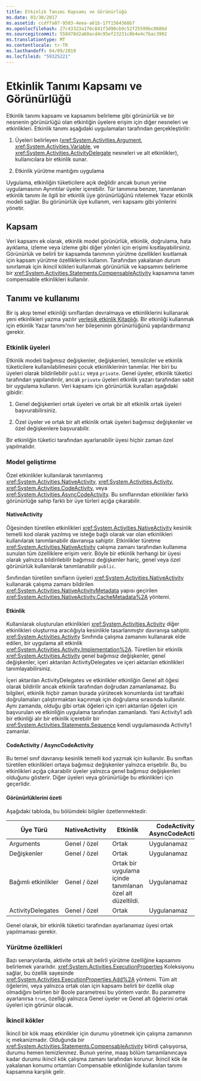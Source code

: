 ```yaml
---
title: Etkinlik Tanımı Kapsamı ve Görünürlüğü
ms.date: 03/30/2017
ms.assetid: ccdffa07-9503-4eea-a61b-17f1564368b7
ms.openlocfilehash: 27c43323a176c841f3d90cb9c52f25599bc0686d
ms.sourcegitcommit: 558d78d2a68acd4c95ef23231c8b4e4c7bac3902
ms.translationtype: MT
ms.contentlocale: tr-TR
ms.lasthandoff: 04/09/2019
ms.locfileid: "59325221"
---
```

# <a name="activity-definition-scoping-and-visibility"></a>Etkinlik Tanımı Kapsamı ve Görünürlüğü
Etkinlik tanımı kapsamı ve kapsamını belirleme gibi görünürlük ve bir nesnenin görünürlüğü olan etkinliğin üyelere erişim için diğer nesneleri ve etkinlikleri. Etkinlik tanımı aşağıdaki uygulamaları tarafından gerçekleştirilir:  
  
1. Üyeleri belirleyen (<xref:System.Activities.Argument>, <xref:System.Activities.Variable>, ve <xref:System.Activities.ActivityDelegate> nesneleri ve alt etkinlikler), kullanıcılara bir etkinlik sunar.  
  
2. Etkinlik yürütme mantığını uygulama  
  
 Uygulama, etkinliğin tüketicilere açık değildir ancak bunun yerine uygulamasının Ayrıntılar üyeler içerebilir.  Tür tanımına benzer, tanımlanan etkinlik tanımı ile ilgili bir etkinlik üye görünürlüğünü nitelemek Yazar etkinlik modeli sağlar.  Bu görünürlük üye kullanım, veri kapsamı gibi yönlerini yönetir.  
  
## <a name="scope"></a>Kapsam  
 Veri kapsamı ek olarak, etkinlik model görünürlük, etkinlik, doğrulama, hata ayıklama, izleme veya izleme gibi diğer yönleri için erişimi kısıtlayabilirsiniz. Görünürlük ve belirli bir kapsamda tanımının yürütme özellikleri kısıtlamak için kapsam yürütme özelliklerini kullanın. Tarafından yakalanan durum sınırlamak için ikincil kökleri kullanmak görünürlük ve kapsamını belirleme bir <xref:System.Activities.Statements.CompensableActivity> kapsamına tanım compensable etkinlikleri kullanılır.  
  
## <a name="definition-and-usage"></a>Tanımı ve kullanımı  
 Bir iş akışı temel etkinliği sınıflardan devralmaya ve etkinliklerini kullanarak yeni etkinlikleri yazma yazılır [yerleşik etkinlik Kitaplığı](net-framework-4-5-built-in-activity-library.md). Bir etkinliği kullanmak için etkinlik Yazar tanımı'nın her bileşeninin görünürlüğünü yapılandırmanız gerekir.  
  
### <a name="activity-members"></a>Etkinlik üyeleri  
 Etkinlik modeli bağımsız değişkenler, değişkenleri, temsilciler ve etkinlik tüketicilere kullanılabilmesini çocuk etkinliklerinin tanımlar. Her biri bu üyeleri olarak bildirilebilir `public` veya `private`. Genel üyeler, etkinlik tüketici tarafından yapılandırılır, ancak `private` üyeleri etkinlik yazarı tarafından sabit bir uygulama kullanın. Veri kapsamı için görünürlük kuralları aşağıdaki gibidir:  
  
1. Genel değişkenleri ortak üyeleri ve ortak bir alt etkinlik ortak üyeleri başvurabilirsiniz.  
  
2. Özel üyeler ve ortak bir alt etkinlik ortak üyeleri bağımsız değişkenler ve özel değişkenlere başvurabilir.  
  
 Bir etkinliğin tüketici tarafından ayarlanabilir üyesi hiçbir zaman özel yapılmalıdır.  
  
### <a name="authoring-models"></a>Model geliştirme  
 Özel etkinlikler kullanılarak tanımlanmış <xref:System.Activities.NativeActivity>, <xref:System.Activities.Activity>, <xref:System.Activities.CodeActivity>, veya <xref:System.Activities.AsyncCodeActivity>. Bu sınıflarından etkinlikler farklı görünürlüğe sahip farklı bir üye türleri açığa çıkarabilir.  
  
#### <a name="nativeactivity"></a>NativeActivity  
 Öğesinden türetilen etkinlikleri <xref:System.Activities.NativeActivity> kesinlik temelli kod olarak yazılmış ve isteğe bağlı olarak var olan etkinlikleri kullanılarak tanımlanabilir davranışa sahiptir. Etkinlikler türetme <xref:System.Activities.NativeActivity> çalışma zamanı tarafından kullanıma sunulan tüm özelliklere erişim verir. Böyle bir etkinlik herhangi bir üyesi olarak yalnızca bildirilebilir bağımsız değişkenler hariç, genel veya özel görünürlük kullanılarak tanımlanabilir `public`.  
  
 Sınıfından türetilen sınıfların üyeleri <xref:System.Activities.NativeActivity> kullanarak çalışma zamanı bildirilen <xref:System.Activities.NativeActivityMetadata> yapısı geçirilen <xref:System.Activities.NativeActivity.CacheMetadata%2A> yöntemi.  
  
#### <a name="activity"></a>Etkinlik  
 Kullanılarak oluşturulan etkinlikleri <xref:System.Activities.Activity> diğer etkinlikleri oluşturma aracılığıyla kesinlikle tasarlanmıştır davranışa sahiptir. <xref:System.Activities.Activity> Sınıfında çalışma zamanını kullanarak elde edilen, bir uygulama alt etkinlik <xref:System.Activities.Activity.Implementation%2A>. Türetilen bir etkinlik <xref:System.Activities.Activity> genel bağımsız değişkenler, genel değişkenler, içeri aktarılan ActivityDelegates ve içeri aktarılan etkinlikleri tanımlayabilirsiniz.  
  
 İçeri aktarılan ActivityDelegates ve etkinlikler etkinliğin Genel alt öğesi olarak bildirilir ancak etkinlik tarafından doğrudan zamanlanamaz. Bu bilgileri, etkinlik hiçbir zaman burada yürütecek konumlarda üst taraftaki doğrulamaları çalıştırmaktan kaçınmak için doğrulama sırasında kullanılır. Aynı zamanda, olduğu gibi ortak öğeleri için içeri aktarılan öğeleri için başvurulan ve etkinliğin uygulama tarafından zamanlandı. Yani Activity1 adlı bir etkinliği alır bir etkinlik içerebilir bir <xref:System.Activities.Statements.Sequence> kendi uygulamasında Activity1 zamanlar.  
  
#### <a name="codeactivity-asynccodeactivity"></a>CodeActivity / AsyncCodeActivity  
 Bu temel sınıf davranışı kesinlik temelli kod yazmak için kullanılır. Bu sınıftan türetilen etkinlikleri ortaya bağımsız değişkenler yalnızca erişebilir. Bu, bu etkinlikleri açığa çıkarabilir üyeler yalnızca genel bağımsız değişkenleri olduğunu gösterir. Diğer üyeleri veya görünürlüğe bu etkinlikleri için geçerlidir.  
  
#### <a name="summary-of-visibilities"></a>Görünürlüklerini özeti  
 Aşağıdaki tabloda, bu bölümdeki bilgiler özetlenmektedir.  
  
|Üye Türü|NativeActivity|Etkinlik|CodeActivity / AsyncCodeActivity|  
|-----------------|--------------------|--------------|--------------------------------------|  
|Arguments|Genel / özel|Ortak|Uygulanamaz|  
|Değişkenler|Genel / özel|Ortak|Uygulanamaz|  
|Bağımlı etkinlikler|Genel / özel|Ortak bir uygulama içinde tanımlanan özel alt düzeltildi.|Uygulanamaz|  
|ActivityDelegates|Genel / özel|Ortak|Uygulanamaz|  
  
 Genel olarak, bir etkinlik tüketici tarafından ayarlanamaz üyesi ortak yapılmaması gerekir.  
  
### <a name="execution-properties"></a>Yürütme özellikleri  
 Bazı senaryolarda, aktivite ortak alt belirli yürütme özelliğine kapsamını belirlemek yararlıdır. <xref:System.Activities.ExecutionProperties> Koleksiyonu sağlar, bu özellik sayesinde <xref:System.Activities.ExecutionProperties.Add%2A> yöntemi. Tüm alt öğelerini, veya yalnızca ortak olan için kapsamı belirli bir özellik olup olmadığını belirten bir Boole parametresi bu yöntem vardır. Bu parametre ayarlanırsa `true`, özelliği yalnızca Genel üyeler ve Genel alt öğelerini ortak üyeleri için görünür olacak.  
  
### <a name="secondary-roots"></a>İkincil kökler  
 İkincil bir kök maaş etkinlikler için durumu yönetmek için çalışma zamanının iç mekanizmadır. Olduğunda bir <xref:System.Activities.Statements.CompensableActivity> bitirdi çalışıyorsa, durumu hemen temizlenmez. Bunun yerine, maaş bölüm tamamlanıncaya kadar durumu ikincil kök çalışma zamanı tarafından korunur. İkincil kök ile yakalanan konumu ortamları Compensable etkinliğinde kullanılan tanımı kapsamına karşılık gelir.
